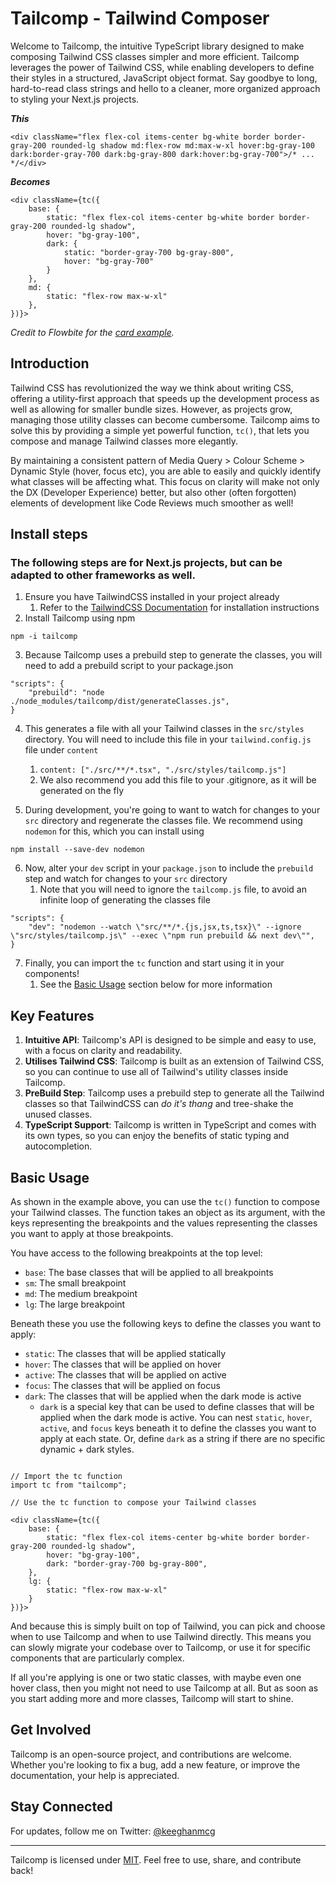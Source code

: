 # Tailcomp - Tailwind Composer

Welcome to Tailcomp, the intuitive TypeScript library designed to make composing Tailwind CSS classes simpler and more efficient. Tailcomp leverages the power of Tailwind CSS, while enabling developers to define their styles in a structured, JavaScript object format. Say goodbye to long, hard-to-read class strings and hello to a cleaner, more organized approach to styling your Next.js projects.

**_This_**

`<div className="flex flex-col items-center bg-white border border-gray-200 rounded-lg shadow md:flex-row md:max-w-xl hover:bg-gray-100 dark:border-gray-700 dark:bg-gray-800 dark:hover:bg-gray-700">/* ... */</div>`

**_Becomes_**

```
<div className={tc({
    base: {
        static: "flex flex-col items-center bg-white border border-gray-200 rounded-lg shadow",
        hover: "bg-gray-100",
        dark: {
            static: "border-gray-700 bg-gray-800",
            hover: "bg-gray-700"
        }
    },
    md: {
        static: "flex-row max-w-xl"
    },
})}>
```

_Credit to Flowbite for the [card example](https://flowbite.com/docs/components/card/)._

## Introduction

Tailwind CSS has revolutionized the way we think about writing CSS, offering a utility-first approach that speeds up the development process as well as allowing for smaller bundle sizes. However, as projects grow, managing those utility classes can become cumbersome. Tailcomp aims to solve this by providing a simple yet powerful function, `tc()`, that lets you compose and manage Tailwind classes more elegantly.

By maintaining a consistent pattern of Media Query > Colour Scheme > Dynamic Style (hover, focus etc), you are able to easily and quickly identify what classes will be affecting what. This focus on clarity will make not only the DX (Developer Experience) better, but also other (often forgotten) elements of development like Code Reviews much smoother as well!

## Install steps

### The following steps are for Next.js projects, but can be adapted to other frameworks as well.

1. Ensure you have TailwindCSS installed in your project already
   1. Refer to the [TailwindCSS Documentation](https://tailwindcss.com/docs/installation) for installation instructions
2. Install Tailcomp using npm

`npm -i tailcomp`

3. Because Tailcomp uses a prebuild step to generate the classes, you will need to add a prebuild script to your package.json

```
"scripts": {
    "prebuild": "node ./node_modules/tailcomp/dist/generateClasses.js",
}
```

4. This generates a file with all your Tailwind classes in the `src/styles` directory. You will need to include this file in your `tailwind.config.js` file under `content`

   1. `content: ["./src/**/*.tsx", "./src/styles/tailcomp.js"]`
   2. We also recommend you add this file to your .gitignore, as it will be generated on the fly

5. During development, you're going to want to watch for changes to your `src` directory and regenerate the classes file. We recommend using `nodemon` for this, which you can install using

`npm install --save-dev nodemon`

6. Now, alter your `dev` script in your `package.json` to include the `prebuild` step and watch for changes to your `src` directory
   1. Note that you will need to ignore the `tailcomp.js` file, to avoid an infinite loop of generating the classes file

```
"scripts": {
    "dev": "nodemon --watch \"src/**/*.{js,jsx,ts,tsx}\" --ignore \"src/styles/tailcomp.js\" --exec \"npm run prebuild && next dev\"",
}
```

7. Finally, you can import the `tc` function and start using it in your components!
   1. See the [Basic Usage](#basic-usage) section below for more information

## Key Features

1. **Intuitive API**: Tailcomp's API is designed to be simple and easy to use, with a focus on clarity and readability.
2. **Utilises Tailwind CSS**: Tailcomp is built as an extension of Tailwind CSS, so you can continue to use all of Tailwind's utility classes inside Tailcomp.
3. **PreBuild Step**: Tailcomp uses a prebuild step to generate all the Tailwind classes so that TailwindCSS can _do it's thang_ and tree-shake the unused classes.
4. **TypeScript Support**: Tailcomp is written in TypeScript and comes with its own types, so you can enjoy the benefits of static typing and autocompletion.

## Basic Usage

As shown in the example above, you can use the `tc()` function to compose your Tailwind classes. The function takes an object as its argument, with the keys representing the breakpoints and the values representing the classes you want to apply at those breakpoints.

You have access to the following breakpoints at the top level:

- `base`: The base classes that will be applied to all breakpoints
- `sm`: The small breakpoint
- `md`: The medium breakpoint
- `lg`: The large breakpoint

Beneath these you use the following keys to define the classes you want to apply:

- `static`: The classes that will be applied statically
- `hover`: The classes that will be applied on hover
- `active`: The classes that will be applied on active
- `focus`: The classes that will be applied on focus
- `dark`: The classes that will be applied when the dark mode is active
  - `dark` is a special key that can be used to define classes that will be applied when the dark mode is active. You can nest `static`, `hover`, `active`, and `focus` keys beneath it to define the classes you want to apply at each state. Or, define `dark` as a string if there are no specific dynamic + dark styles.

```

// Import the tc function
import tc from "tailcomp";

// Use the tc function to compose your Tailwind classes

<div className={tc({
    base: {
        static: "flex flex-col items-center bg-white border border-gray-200 rounded-lg shadow",
        hover: "bg-gray-100",
        dark: "border-gray-700 bg-gray-800",
    },
    lg: {
        static: "flex-row max-w-xl"
    }
})}>
```

And because this is simply built on top of Tailwind, you can pick and choose when to use Tailcomp and when to use Tailwind directly. This means you can slowly migrate your codebase over to Tailcomp, or use it for specific components that are particularly complex.

If all you're applying is one or two static classes, with maybe even one hover class, then you might not need to use Tailcomp at all. But as soon as you start adding more and more classes, Tailcomp will start to shine.

## Get Involved

Tailcomp is an open-source project, and contributions are welcome. Whether you're looking to fix a bug, add a new feature, or improve the documentation, your help is appreciated.

## Stay Connected

For updates, follow me on Twitter: [@keeghanmcg](https://twitter.com/keeghanmcg)

---

Tailcomp is licensed under [MIT](https://mit-license.org/). Feel free to use, share, and contribute back!
